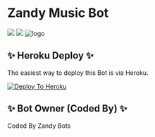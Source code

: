 # Zandy Music Bot

<a href="https://t.me/zandymusicclub"><img src="https://img.shields.io/badge/Join-Telegram%20Channel-red.svg?logo=Telegram"></a>
<a href="t.me/zandymusicclub"><img src="https://img.shields.io/badge/Join-Telegram%20Group-blue.svg?logo=telegram"></a>
![logo](https://telegra.ph/file/824cba85b5b820fcd7dcd.jpg)

## ✨ Heroku Deploy ✨
The easiest way to deploy this Bot is via Heroku.

[![Deploy To Heroku](https://www.herokucdn.com/deploy/button.svg)](https://heroku.com/deploy?template=https://github.com/ZandyBots/ZandyMusicBot)


## ✨ Bot Owner (Coded By) ✨
Coded By Zandy Bots 
